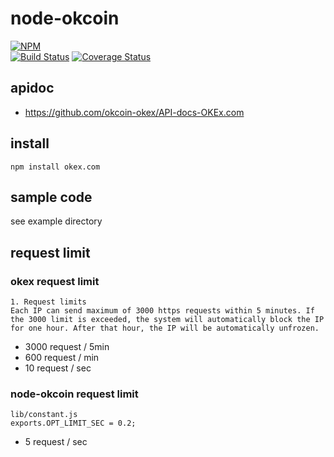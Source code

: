 # node-okcoin

[![NPM](https://nodei.co/npm/okex.com.png?downloads=true&downloadRank=true&stars=true)](https://nodei.co/npm/okex.com)  
[![Build Status](https://secure.travis-ci.org/you21979/node-okcoin.png?branch=master)](https://travis-ci.org/you21979/node-okcoin)
[![Coverage Status](https://coveralls.io/repos/github/you21979/node-okcoin/badge.svg?branch=master)](https://coveralls.io/github/you21979/node-okcoin?branch=master)  

## apidoc

* https://github.com/okcoin-okex/API-docs-OKEx.com

## install

```
npm install okex.com
```

## sample code

see example directory

## request limit

### okex request limit

```
1. Request limits
Each IP can send maximum of 3000 https requests within 5 minutes. If the 3000 limit is exceeded, the system will automatically block the IP for one hour. After that hour, the IP will be automatically unfrozen.
```

* 3000 request / 5min
* 600 request / min
* 10 request / sec

### node-okcoin request limit

```
lib/constant.js
exports.OPT_LIMIT_SEC = 0.2;
```

* 5 request / sec
